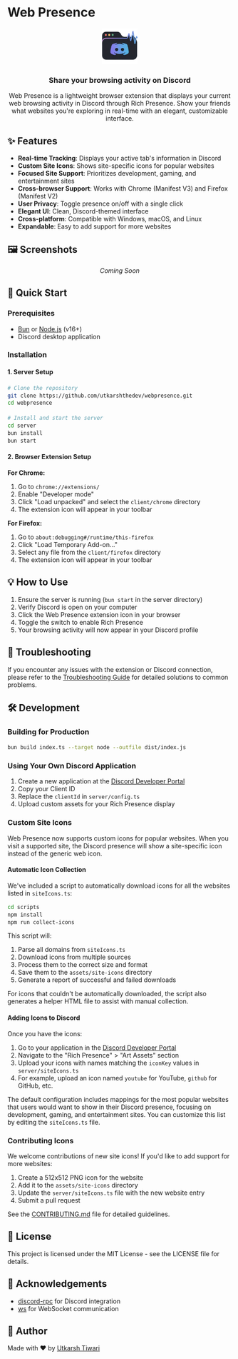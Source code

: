 # Web Presence

<div align="center">
  <img src="client/chrome/icons/icon128.png" alt="Web Presence Logo" width="80">
  <h3>Share your browsing activity on Discord</h3>

Web Presence is a lightweight browser extension that displays your current web browsing activity in Discord through Rich Presence. Show your friends what websites you're exploring in real-time with an elegant, customizable interface.

</div>

## ✨ Features

- **Real-time Tracking**: Displays your active tab's information in Discord
- **Custom Site Icons**: Shows site-specific icons for popular websites
- **Focused Site Support**: Prioritizes development, gaming, and entertainment sites
- **Cross-browser Support**: Works with Chrome (Manifest V3) and Firefox (Manifest V2)
- **User Privacy**: Toggle presence on/off with a single click
- **Elegant UI**: Clean, Discord-themed interface
- **Cross-platform**: Compatible with Windows, macOS, and Linux
- **Expandable**: Easy to add support for more websites

## 🖼️ Screenshots

<div align="center">
  <p><i>Coming Soon</i></p>
</div>

## 🚀 Quick Start

### Prerequisites

- [Bun](https://bun.sh/) or [Node.js](https://nodejs.org/) (v16+)
- Discord desktop application

### Installation

#### 1. Server Setup

```bash
# Clone the repository
git clone https://github.com/utkarshthedev/webpresence.git
cd webpresence

# Install and start the server
cd server
bun install
bun start
```

#### 2. Browser Extension Setup

**For Chrome:**

1. Go to `chrome://extensions/`
2. Enable "Developer mode"
3. Click "Load unpacked" and select the `client/chrome` directory
4. The extension icon will appear in your toolbar

**For Firefox:**

1. Go to `about:debugging#/runtime/this-firefox`
2. Click "Load Temporary Add-on..."
3. Select any file from the `client/firefox` directory
4. The extension icon will appear in your toolbar

## 💡 How to Use

1. Ensure the server is running (`bun start` in the server directory)
2. Verify Discord is open on your computer
3. Click the Web Presence extension icon in your browser
4. Toggle the switch to enable Rich Presence
5. Your browsing activity will now appear in your Discord profile

## 🔧 Troubleshooting

If you encounter any issues with the extension or Discord connection, please refer to the [Troubleshooting Guide](TROUBLESHOOTING.md) for detailed solutions to common problems.

## 🛠️ Development

### Building for Production

```bash
bun build index.ts --target node --outfile dist/index.js
```

### Using Your Own Discord Application

1. Create a new application at the [Discord Developer Portal](https://discord.com/developers/applications)
2. Copy your Client ID
3. Replace the `clientId` in `server/config.ts`
4. Upload custom assets for your Rich Presence display

### Custom Site Icons

Web Presence now supports custom icons for popular websites. When you visit a supported site, the Discord presence will show a site-specific icon instead of the generic web icon.

#### Automatic Icon Collection

We've included a script to automatically download icons for all the websites listed in `siteIcons.ts`:

```bash
cd scripts
npm install
npm run collect-icons
```

This script will:

1. Parse all domains from `siteIcons.ts`
2. Download icons from multiple sources
3. Process them to the correct size and format
4. Save them to the `assets/site-icons` directory
5. Generate a report of successful and failed downloads

For icons that couldn't be automatically downloaded, the script also generates a helper HTML file to assist with manual collection.

#### Adding Icons to Discord

Once you have the icons:

1. Go to your application in the [Discord Developer Portal](https://discord.com/developers/applications)
2. Navigate to the "Rich Presence" > "Art Assets" section
3. Upload your icons with names matching the `iconKey` values in `server/siteIcons.ts`
4. For example, upload an icon named `youtube` for YouTube, `github` for GitHub, etc.

The default configuration includes mappings for the most popular websites that users would want to show in their Discord presence, focusing on development, gaming, and entertainment sites. You can customize this list by editing the `siteIcons.ts` file.

### Contributing Icons

We welcome contributions of new site icons! If you'd like to add support for more websites:

1. Create a 512x512 PNG icon for the website
2. Add it to the `assets/site-icons` directory
3. Update the `server/siteIcons.ts` file with the new website entry
4. Submit a pull request

See the [CONTRIBUTING.md](CONTRIBUTING.md) file for detailed guidelines.

## 📄 License

This project is licensed under the MIT License - see the LICENSE file for details.

## 👏 Acknowledgements

- [discord-rpc](https://www.npmjs.com/package/discord-rpc) for Discord integration
- [ws](https://www.npmjs.com/package/ws) for WebSocket communication

## 👤 Author

Made with ❤️ by [Utkarsh Tiwari](https://github.com/utkarshthedev)
